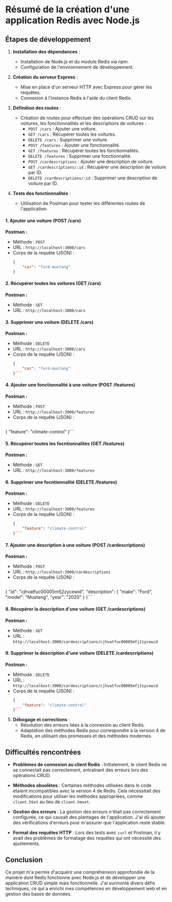 # Résumé de la création d'une application Redis avec Node.js

## Étapes de développement

1. **Installation des dépendances** :
   - Installation de Node.js et du module Redis via npm.
   - Configuration de l'environnement de développement.

2. **Création du serveur Express** :
   - Mise en place d'un serveur HTTP avec Express pour gérer les requêtes.
   - Connexion à l'instance Redis à l'aide du client Redis.

3. **Définition des routes** :
   - Création de routes pour effectuer des opérations CRUD sur les voitures, les fonctionnalités et les descriptions de voitures :
     - `POST /cars` : Ajouter une voiture.
     - `GET /cars` : Récupérer toutes les voitures.
     - `DELETE /cars` : Supprimer une voiture.
     - `POST /features` : Ajouter une fonctionnalité.
     - `GET /features` : Récupérer toutes les fonctionnalités.
     - `DELETE /features` : Supprimer une fonctionnalité.
     - `POST /cardescriptions` : Ajouter une description de voiture.
     - `GET /cardescriptions/:id` : Récupérer une description de voiture par ID.
     - `DELETE /cardescriptions/:id` : Supprimer une description de voiture par ID.

4. **Tests des fonctionnalités** :
   - Utilisation de Postman pour tester les différentes routes de l'application.
#### 1. Ajouter une voiture (POST /cars)

**Postman :**
- Méthode : `POST`
- URL : `http://localhost:3000/cars`
- Corps de la requête (JSON) :
    ```json
    {
        "car": "ford-mustang"
    }
    ```
#### 2. Récupérer toutes les voitures (GET /cars)
**Postman :**
- Méthode : `GET`
- URL : `http://localhost:3000/cars`
#### 3. Supprimer une voiture (DELETE /cars)

**Postman :**
- Méthode : `DELETE`
- URL : `http://localhost:3000/cars`
- Corps de la requête (JSON) :
    ```json
    {
        "car": "ford-mustang"
    }```
    
#### 4. Ajouter une fonctionnalité à  une voiture (POST /features)

**Postman :**
- Méthode : `POST`
- URL : `http://localhost:3000/features`
- Corps de la requête (JSON) :
    ```json
{
    "feature": "climate-control"
}```

#### 5. Récupérer toutes les focntionnalités (GET /features)
**Postman :**
- Méthode : `GET`
- URL : `http://localhost:3000/features`

#### 6. Supprimer une focntionnalité (DELETE /features)

**Postman :**
- Méthode : `DELETE`
- URL : `http://localhost:3000/features`
- Corps de la requête (JSON) :
    ```json
    {
        "feature": "climate-control"
    }```
#### 7. Ajouter une description à  une voiture (POST /cardescriptions)

**Postman :**
- Méthode : `POST`
- URL : `http://localhost:3000/cardescriptions`
- Corps de la requête (JSON) :
    ```json
{
    "id": "cjhvatfuc00005mfj2zycewid",
    "description": {
        "make": "Ford",
        "model": "Mustang",
        "year": "2020"
    }
}```

#### 8. Récupérer la description d'une voiture (GET /cardescriptions)
**Postman :**
- Méthode : `GET`
- URL : `http://localhost:3000/cardescriptions/cjhvatfuc00005mfj2zycewid`

#### 9. Supprimer la description d'une voiture (DELETE /cardescriptions)

**Postman :**
- Méthode : `DELETE`
- URL : `http://localhost:3000/cardescriptions/cjhvatfuc00005mfj2zycewid`
- Corps de la requête (JSON) :
    ```json
    {
        "feature": "climate-control"
    }```
    
    
5. **Débogage et corrections** :
   - Résolution des erreurs liées à la connexion au client Redis.
   - Adaptation des méthodes Redis pour correspondre à la version 4 de Redis, en utilisant des promesses et des méthodes modernes.

## Difficultés rencontrées

- **Problèmes de connexion au client Redis** : Initialement, le client Redis ne se connectait pas correctement, entraînant des erreurs lors des opérations CRUD.
  
- **Méthodes obsolètes** : Certaines méthodes utilisées dans le code étaient incompatibles avec la version 4 de Redis. Cela nécessitait des modifications pour utiliser les méthodes appropriées, comme `client.hSet` au lieu de `client.hmset`.

- **Gestion des erreurs** : La gestion des erreurs n'était pas correctement configurée, ce qui causait des plantages de l'application. J'ai dû ajouter des vérifications d'erreurs pour m'assurer que l'application reste stable.

- **Format des requêtes HTTP** : Lors des tests avec `curl` et Postman, il y avait des problèmes de formatage des requêtes qui ont nécessité des ajustements.

## Conclusion

Ce projet m'a permis d'acquérir une compréhension approfondie de la manière dont Redis fonctionne avec Node.js et de développer une application CRUD simple mais fonctionnelle. J'ai surmonté divers défis techniques, ce qui a enrichi mes compétences en développement web et en gestion des bases de données.
